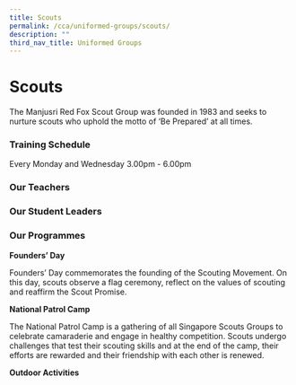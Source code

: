 ```yaml
---
title: Scouts
permalink: /cca/uniformed-groups/scouts/
description: ""
third_nav_title: Uniformed Groups
---
```

# Scouts

The Manjusri Red Fox Scout Group was founded in 1983 and seeks to nurture scouts who uphold the motto of ‘Be Prepared’ at all times.

### Training Schedule

Every Monday and Wednesday 3.00pm - 6.00pm

### Our Teachers




### Our Student Leaders



### Our Programmes

**Founders’ Day**

Founders’ Day commemorates the founding of the Scouting Movement. On this day, scouts observe a flag ceremony, reflect on the values of scouting and reaffirm the Scout Promise.





**National Patrol Camp**

The National Patrol Camp is a gathering of all Singapore Scouts Groups to celebrate camaraderie and engage in healthy competition. Scouts undergo challenges that test their scouting skills and at the end of the camp, their efforts are rewarded and their friendship with each other is renewed.



**Outdoor Activities**